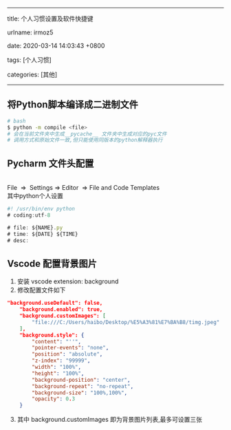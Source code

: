 
---

title: 个人习惯设置及软件快捷键

urlname: irmoz5

date: 2020-03-14 14:03:43 +0800

tags: [个人习惯]

categories: [其他]

---

<a name="f13a19ca"></a>
## 将Python脚本编译成二进制文件


```bash
# bash
$ python -m compile <file>
# 会在当前文件夹中生成__pycache__ 文件夹中生成对应的pyc文件
# 调用方式和原始文件一致,但只能使用同版本的python解释器执行
```


<a name="7c18b8d8"></a>
## Pycharm 文件头配置

<br />File  ⇒  Settings ⇒ Editor  ⇒ File and Code Templates<br />
其中python个人设置<br />

```javascript
#! /usr/bin/env python
# coding:utf-8

# file: ${NAME}.py
# time: ${DATE} ${TIME}
# desc:
```


<a name="a3b3bac0"></a>
## Vscode 配置背景图片


1. 安装 vscode extension: background
1. 修改配置文件如下
```json
"background.useDefault": false,
    "background.enabled": true,
    "background.customImages": [
        "file:///C:/Users/haibo/Desktop/%E5%A3%81%E7%BA%B8/timg.jpeg"
    ],
    "background.style": {
        "content": "''",
        "pointer-events": "none",
        "position": "absolute",
        "z-index": "99999",
        "width": "100%",
        "height": "100%",
        "background-position": "center",
        "background-repeat": "no-repeat",
        "background-size": "100%,100%",
        "opacity": 0.3
    }
```

3. 其中 background.customImages 即为背景图片列表,最多可设置三张


<br />


